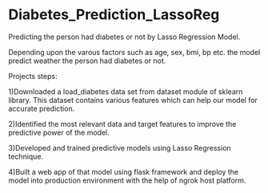 # Diabetes_Prediction_LassoReg
Predicting the person had diabetes or not by Lasso Regression Model.

Depending upon the varous factors such as age, sex, bmi, bp etc. the model predict weather the person had diabetes or not.

Projects steps:

1)Downloaded a load_diabetes data set from dataset module of sklearn library. This dataset contains various features which can help our model for accurate prediction.

2)Identified the most relevant data and target features to improve the predictive power of the model.

3)Developed and trained predictive models using Lasso Regression technique.

4)Built a web app of that model using flask framework and deploy the model into production environment with the help of ngrok host platform.
